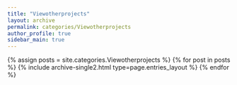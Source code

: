 ```yaml
---
title: "Viewotherprojects"
layout: archive
permalink: categories/Viewotherprojects
author_profile: true
sidebar_main: true
---
```


{% assign posts = site.categories.Viewotherprojects %}
{% for post in posts %} {% include archive-single2.html type=page.entries_layout %} {% endfor %}